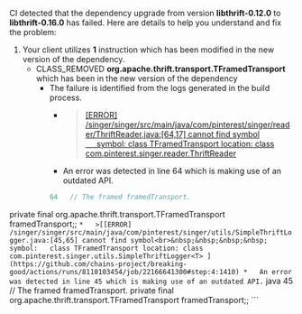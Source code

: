 CI detected that the dependency upgrade from version **libthrift-0.12.0** to **libthrift-0.16.0** has failed. Here are details to help you understand and fix the problem:
1. Your client utilizes **1** instruction which has been modified in the new version of the dependency.
   * <summary>CLASS_REMOVED <b>org.apache.thrift.transport.TFramedTransport</b> which has been <b></b> in the new version of the dependency</summary>
            
        *  <summary>The failure is identified from the logs generated in the build process. </summary>
          
            *   >[[ERROR] /singer/singer/src/main/java/com/pinterest/singer/reader/ThriftReader.java:[64,17] cannot find symbol<br>&nbsp;&nbsp;&nbsp;&nbsp;  symbol:   class TFramedTransport
  location: class com.pinterest.singer.reader.ThriftReader<T>
](https://github.com/chains-project/breaking-good/actions/runs/8110103454/job/22166641300#step:4:1408)
            *   An error was detected in line 64 which is making use of an outdated API.
             ``` java
             64   // The framed framedTransport.
private final org.apache.thrift.transport.TFramedTransport framedTransport;;
            ```
            *   >[[ERROR] /singer/singer/src/main/java/com/pinterest/singer/utils/SimpleThriftLogger.java:[45,65] cannot find symbol<br>&nbsp;&nbsp;&nbsp;&nbsp;  symbol:   class TFramedTransport
  location: class com.pinterest.singer.utils.SimpleThriftLogger<T>
](https://github.com/chains-project/breaking-good/actions/runs/8110103454/job/22166641300#step:4:1410)
            *   An error was detected in line 45 which is making use of an outdated API.
             ``` java
             45   // The framed framedTransport.
private final org.apache.thrift.transport.TFramedTransport framedTransport;;
            ```
            


